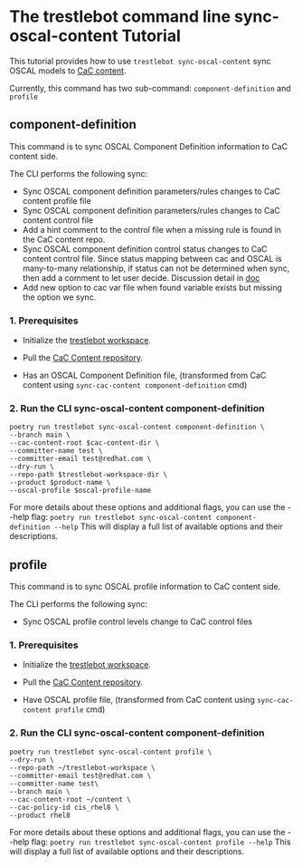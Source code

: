 # The trestlebot command line sync-oscal-content Tutorial

This tutorial provides how to use `trestlebot sync-oscal-content` sync OSCAL models to [CaC content](https://github.com/ComplianceAsCode/content).

Currently, this command has two sub-command: `component-definition` and `profile`

## component-definition

This command is to sync OSCAL Component Definition information to CaC content side.

The CLI performs the following sync:

- Sync OSCAL component definition parameters/rules changes to CaC content profile file
- Sync OSCAL component definition parameters/rules changes to CaC content control file
- Add a hint comment to the control file when a missing rule is found in the CaC content repo.
- Sync OSCAL component definition control status changes to CaC content control file. Since status mapping between
cac and OSCAL is many-to-many relationship, if status can not be determined when sync, then add a comment to let user
decide. Discussion detail in [doc](https://github.com/complytime/trestle-bot/discussions/511)
- Add new option to cac var file when found variable exists but missing the option we sync.

### 1. Prerequisites

- Initialize the [trestlebot workspace](../tutorials/github.md#3-initialize-trestlebot-workspace).

- Pull the [CaC Content repository](https://github.com/ComplianceAsCode/content).

- Has an OSCAL Component Definition file, (transformed from CaC content using `sync-cac-content component-definition` cmd)

### 2. Run the CLI sync-oscal-content component-definition
```shell
poetry run trestlebot sync-oscal-content component-definition \ 
--branch main \
--cac-content-root $cac-content-dir \
--committer-name test \
--committer-email test@redhat.com \
--dry-run \
--repo-path $trestlebot-workspace-dir \
--product $product-name \
--oscal-profile $oscal-profile-name
```

For more details about these options and additional flags, you can use the --help flag:
`poetry run trestlebot sync-oscal-content component-definition --help`
This will display a full list of available options and their descriptions.


## profile

This command is to sync OSCAL profile information to CaC content side.

The CLI performs the following sync:

- Sync OSCAL profile control levels change to CaC control files

### 1. Prerequisites

- Initialize the [trestlebot workspace](../tutorials/github.md#3-initialize-trestlebot-workspace).

- Pull the [CaC Content repository](https://github.com/ComplianceAsCode/content).

- Have OSCAL profile file, (transformed from CaC content using `sync-cac-content profile` cmd)

### 2. Run the CLI sync-oscal-content component-definition
```shell
poetry run trestlebot sync-oscal-content profile \
--dry-run \
--repo-path ~/trestlebot-workspace \
--committer-email test@redhat.com \
--committer-name test\
--branch main \
--cac-content-root ~/content \
--cac-policy-id cis_rhel8 \
--product rhel8
```

For more details about these options and additional flags, you can use the --help flag:
`poetry run trestlebot sync-oscal-content profile --help`
This will display a full list of available options and their descriptions.

